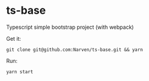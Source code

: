 # ts-base

Typescript simple bootstrap project (with webpack)

Get it:

```shell
git clone git@github.com:Narven/ts-base.git && yarn
```

Run:

```shell
yarn start
```
